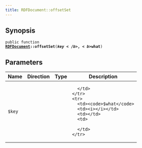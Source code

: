 ```yaml
---
title: RDFDocument::offsetSet
---
```


## Synopsis

<code>public function <b><a href="RDFDocument">RDFDocument</a>::offsetSet</b>(<b>$key</b>, <b>$what</b>)</code>

## Parameters

<table>
  <thead>
    <tr>
      <th>Name</th>
      <th>Direction</th>
      <th>Type</th>
      <th>Description</th>
    </tr>
  </thead>
  <tbody>
    <tr>
      <td><code>$key</code>
      <td><i></i></td>
      <td></td>
      <td>

      </td>
    </tr>
    <tr>
      <td><code>$what</code>
      <td><i></i></td>
      <td></td>
      <td>

      </td>
    </tr>
  </tbody>
</table>

